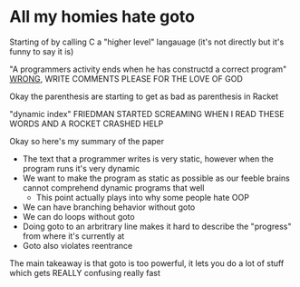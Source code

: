# All my homies hate goto

Starting of by calling C a "higher level" langauage (it's not directly but it's funny to say it is)

"A programmers activity ends when he has constructd a correct program" [WRONG](https://www.youtube.com/watch?v=EhkQxkZ0G1s), WRITE COMMENTS PLEASE FOR THE LOVE OF GOD

Okay the parenthesis are starting to get as bad as parenthesis in Racket

"dynamic index" FRIEDMAN STARTED SCREAMING WHEN I READ THESE WORDS AND A ROCKET CRASHED HELP

Okay so here's my summary of the paper
- The text that a programmer writes is very static, however when the program runs it's very dynamic
- We want to make the program as static as possible as our feeble brains cannot comprehend dynamic programs that well
    - This point actually plays into why some people hate OOP
- We can have branching behavior without goto
- We can do loops without goto
- Doing goto to an arbritrary line makes it hard to describe the "progress" from where it's currently at
- Goto also violates reentrance

The main takeaway is that goto is too powerful, it lets you do a lot of stuff which gets REALLY confusing really fast 